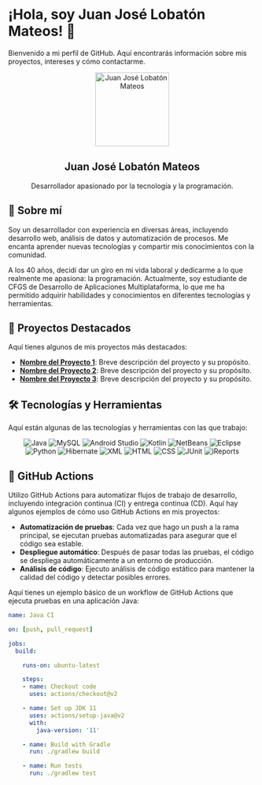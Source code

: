 # ¡Hola, soy Juan José Lobatón Mateos! 👋

Bienvenido a mi perfil de GitHub. Aquí encontrarás información sobre mis proyectos, intereses y cómo contactarme.

<div align="center">
  <img src="https://avatars.githubusercontent.com/u/your-username" width="150" height="150" alt="Juan José Lobatón Mateos">
  <h2>Juan José Lobatón Mateos</h2>
  <p>Desarrollador apasionado por la tecnología y la programación.</p>
</div>

## 📝 Sobre mí

Soy un desarrollador con experiencia en diversas áreas, incluyendo desarrollo web, análisis de datos y automatización de procesos. Me encanta aprender nuevas tecnologías y compartir mis conocimientos con la comunidad.

A los 40 años, decidí dar un giro en mi vida laboral y dedicarme a lo que realmente me apasiona: la programación. Actualmente, soy estudiante de CFGS de Desarrollo de Aplicaciones Multiplataforma, lo que me ha permitido adquirir habilidades y conocimientos en diferentes tecnologías y herramientas.

## 🚀 Proyectos Destacados

Aquí tienes algunos de mis proyectos más destacados:

- [**Nombre del Proyecto 1**](https://github.com/JuanJoseLobatonMateos/proyecto1): Breve descripción del proyecto y su propósito.
- [**Nombre del Proyecto 2**](https://github.com/JuanJoseLobatonMateos/proyecto2): Breve descripción del proyecto y su propósito.
- [**Nombre del Proyecto 3**](https://github.com/JuanJoseLobatonMateos/proyecto3): Breve descripción del proyecto y su propósito.

## 🛠️ Tecnologías y Herramientas

Aquí están algunas de las tecnologías y herramientas con las que trabajo:

<div align="center">
  <img src="https://img.shields.io/badge/-Java-007396?style=for-the-badge&logo=java&logoColor=white" alt="Java">
  <img src="https://img.shields.io/badge/-MySQL-4479A1?style=for-the-badge&logo=mysql&logoColor=white" alt="MySQL">
  <img src="https://img.shields.io/badge/-Android_Studio-3DDC84?style=for-the-badge&logo=android-studio&logoColor=white" alt="Android Studio">
  <img src="https://img.shields.io/badge/-Kotlin-0095D5?style=for-the-badge&logo=kotlin&logoColor=white" alt="Kotlin">
  <img src="https://img.shields.io/badge/-NetBeans-1B6AC6?style=for-the-badge&logo=apachenetbeanside&logoColor=white" alt="NetBeans">
  <img src="https://img.shields.io/badge/-Eclipse-2C2255?style=for-the-badge&logo=eclipse&logoColor=white" alt="Eclipse">
  <img src="https://img.shields.io/badge/-Python-3776AB?style=for-the-badge&logo=python&logoColor=white" alt="Python">
  <img src="https://img.shields.io/badge/-Hibernate-59666C?style=for-the-badge&logo=hibernate&logoColor=white" alt="Hibernate">
  <img src="https://img.shields.io/badge/-XML-FF6600?style=for-the-badge&logo=xml&logoColor=white" alt="XML">
  <img src="https://img.shields.io/badge/-HTML-E34F26?style=for-the-badge&logo=html5&logoColor=white" alt="HTML">
  <img src="https://img.shields.io/badge/-CSS-1572B6?style=for-the-badge&logo=css3&logoColor=white" alt="CSS">
  <img src="https://img.shields.io/badge/-JUnit-25A162?style=for-the-badge&logo=junit5&logoColor=white" alt="JUnit">
  <img src="https://img.shields.io/badge/-iReports-4B8BBE?style=for-the-badge&logo=ireports&logoColor=white" alt="iReports">
</div>

## 🚀 GitHub Actions

Utilizo GitHub Actions para automatizar flujos de trabajo de desarrollo, incluyendo integración continua (CI) y entrega continua (CD). Aquí hay algunos ejemplos de cómo uso GitHub Actions en mis proyectos:

- **Automatización de pruebas**: Cada vez que hago un push a la rama principal, se ejecutan pruebas automatizadas para asegurar que el código sea estable.
- **Despliegue automático**: Después de pasar todas las pruebas, el código se despliega automáticamente a un entorno de producción.
- **Análisis de código**: Ejecuto análisis de código estático para mantener la calidad del código y detectar posibles errores.

Aquí tienes un ejemplo básico de un workflow de GitHub Actions que ejecuta pruebas en una aplicación Java:

```yaml
name: Java CI

on: [push, pull_request]

jobs:
  build:

    runs-on: ubuntu-latest

    steps:
    - name: Checkout code
      uses: actions/checkout@v2

    - name: Set up JDK 11
      uses: actions/setup-java@v2
      with:
        java-version: '11'

    - name: Build with Gradle
      run: ./gradlew build

    - name: Run tests
      run: ./gradlew test
